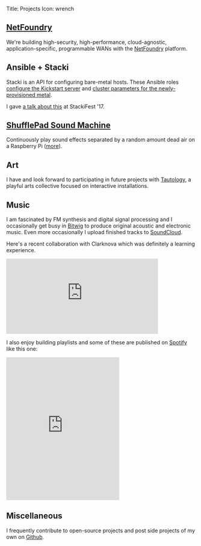 Title: Projects
Icon: wrench

## [NetFoundry](https://netfoundry.io/)

We're building high-security, high-performance, cloud-agnostic, application-specific, programmable WANs with the [NetFoundry](https://netfoundry.io/) platform.

## Ansible + Stacki
Stacki is an API for configuring bare-metal hosts. These Ansible roles [configure the Kickstart server](https://galaxy.ansible.com/qrkourier/stacki-frontend/) and [cluster parameters for the newly-provisioned metal](https://galaxy.ansible.com/qrkourier/stacki-backend/).

I gave [a talk about this](https://slideslive.com/38900726/postkick-cluster-independence-with-ansible) at StackiFest '17.

## [ShufflePad Sound Machine](https://github.com/qrkourier/shufflepad-sound-machine)
Continuously play sound effects separated by a random amount dead air on a Raspberry Pi ([more](https://github.com/qrkourier/shufflepad-sound-machine)).

## Art
I have and look forward to participating in future projects with [Tautology](http://tautology.io/), a playful arts collective focused on interactive installations.

## Music
I am fascinated by FM synthesis and digital signal processing and I occasionally get busy in [Bitwig](https://www.bitwig.com/) to produce original acoustic and electronic music. Even more occasionally I upload finished tracks to [SoundCloud](https://soundcloud.com/qrkourier).

Here's a recent collaboration with Clarknova which was definitely a learning experience.
<iframe width="80%" height="200" scrolling="no" frameborder="no" allow="autoplay" src="https://w.soundcloud.com/player/?url=https%3A//api.soundcloud.com/tracks/418062580&color=%23ff5500&auto_play=false&hide_related=false&show_comments=true&show_user=true&show_reposts=false&show_teaser=true&visual=true"></iframe>

I also enjoy building playlists and some of these are published on [Spotify](https://open.spotify.com/user/128656604?si=Gihepa1zS9iOx3A2xvSYRg) like this one:

<iframe src="https://open.spotify.com/embed/user/128656604/playlist/2DtKbdMMSBD5eEPrCbpLJx" width="300" height="380" frameborder="0" allowtransparency="true" allow="encrypted-media"></iframe>


## Miscellaneous
I frequently contribute to open-source projects and post side projects of my own on [Github](https://github.com/qrkourier).
